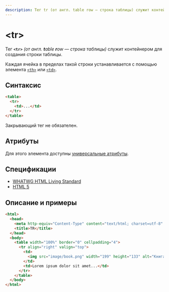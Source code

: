 ```yaml
---
description: Тег tr (от англ. table row — строка таблицы) служит контейнером для создания строки таблицы
---
```


# &lt;tr&gt;

Тег **`<tr>`** _(от англ. **t**able **r**ow — строка таблицы)_ служит контейнером для создания строки таблицы.

Каждая ячейка в пределах такой строки устанавливается с помощью элемента [`<th>`](th.md) или [`<td>`](td.md).

## Синтаксис

```html
<table>
  <tr>
    <td>...</td>
  </tr>
</table>
```

Закрывающий тег не обязателен.

## Атрибуты

Для этого элемента доступны [универсальные атрибуты](uni-attr.md).

## Спецификации

- [WHATWG HTML Living Standard](https://html.spec.whatwg.org/multipage/tables.html#the-tr-element)
- [HTML 5](http://www.w3.org/TR/html5/tabular-data.html#the-tr-element)

## Описание и примеры

```html
<html>
  <head>
    <meta http-equiv="Content-Type" content="text/html; charset=utf-8" />
    <title>TR</title>
  </head>
  <body>
    <table width="100%" border="0" cellpadding="4">
      <tr align="right" valign="top">
        <td>
          <img src="image/book.png" width="199" height="133" alt="Книга" />
        </td>
        <td>Lorem ipsum dolor sit amet...</td>
      </tr>
    </table>
  </body>
</html>
```
